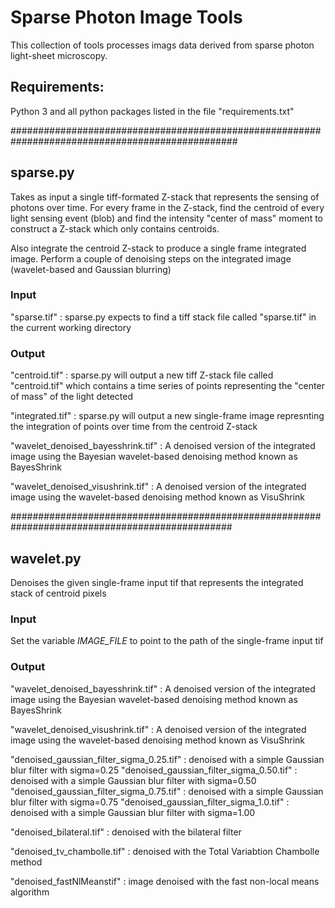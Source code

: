 # Sparse Photon Image Tools
This collection of tools processes imags data derived from sparse photon light-sheet microscopy.

## Requirements:
Python 3 and all python packages listed in the file "requirements.txt"

#################################################################################################

## sparse.py
Takes as input a single tiff-formated Z-stack that represents the sensing of
photons over time.  For every frame in the Z-stack, find the centroid of
every light sensing event (blob) and find the intensity "center of mass" moment
to construct a Z-stack which only contains centroids.

Also integrate the centroid Z-stack to produce a single frame integrated image.
Perform a couple of denoising steps on the integrated image (wavelet-based and
Gaussian blurring)

### Input
"sparse.tif" : sparse.py expects to find a tiff stack file called "sparse.tif" 
  in the current working directory

### Output
"centroid.tif" : sparse.py will output a new tiff Z-stack file called "centroid.tif" which contains
  a time series of points representing the "center of mass" of the light detected

"integrated.tif" :  sparse.py will output a new single-frame image represnting the integration of 
  points over time from the centroid Z-stack
  
"wavelet_denoised_bayesshrink.tif" :  A denoised version of the integrated image using the 
  Bayesian wavelet-based denoising method known as BayesShrink

"wavelet_denoised_visushrink.tif" : A denoised version of the integrated image using the 
  wavelet-based denoising method known as VisuShrink
  
################################################################################################
  
## wavelet.py
Denoises the given single-frame input tif that represents the integrated stack of centroid pixels

### Input
Set the variable *IMAGE_FILE* to point to the path of the single-frame input tif

### Output
"wavelet_denoised_bayesshrink.tif" :  A denoised version of the integrated image using the 
  Bayesian wavelet-based denoising method known as BayesShrink

"wavelet_denoised_visushrink.tif" : A denoised version of the integrated image using the 
  wavelet-based denoising method known as VisuShrink
  
"denoised_gaussian_filter_sigma_0.25.tif" : denoised with a simple Gaussian blur filter with sigma=0.25
"denoised_gaussian_filter_sigma_0.50.tif" : denoised with a simple Gaussian blur filter with sigma=0.50
"denoised_gaussian_filter_sigma_0.75.tif" : denoised with a simple Gaussian blur filter with sigma=0.75
"denoised_gaussian_filter_sigma_1.0.tif"  : denoised with a simple Gaussian blur filter with sigma=1.00

"denoised_bilateral.tif" : denoised with the bilateral filter

"denoised_tv_chambolle.tif" : denoised with the Total Variabtion Chambolle method

"denoised_fastNlMeanstif" : image denoised with the fast non-local means algorithm
